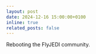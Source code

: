 ```yaml
---
layout: post
date: 2024-12-16 15:00:00+0100
inline: true
related_posts: false
---
```


Rebooting the FlyJEDI community.
